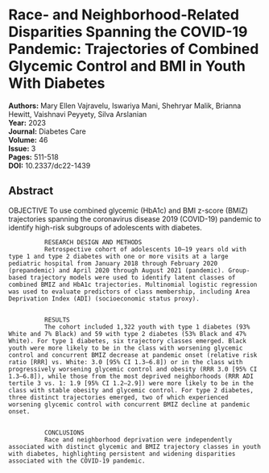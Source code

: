 # Race- and Neighborhood-Related Disparities Spanning the COVID-19 Pandemic: Trajectories of Combined Glycemic Control and BMI in Youth With Diabetes

**Authors:** Mary Ellen Vajravelu, Iswariya Mani, Shehryar Malik, Brianna Hewitt, Vaishnavi Peyyety, Silva Arslanian  
**Year:** 2023  
**Journal:** Diabetes Care  
**Volume:** 46  
**Issue:** 3  
**Pages:** 511-518  
**DOI:** 10.2337/dc22-1439  

## Abstract
OBJECTIVE
              To use combined glycemic (HbA1c) and BMI z-score (BMIZ) trajectories spanning the coronavirus disease 2019 (COVID-19) pandemic to identify high-risk subgroups of adolescents with diabetes.
            
            
              RESEARCH DESIGN AND METHODS
              Retrospective cohort of adolescents 10–19 years old with type 1 and type 2 diabetes with one or more visits at a large pediatric hospital from January 2018 through February 2020 (prepandemic) and April 2020 through August 2021 (pandemic). Group-based trajectory models were used to identify latent classes of combined BMIZ and HbA1c trajectories. Multinomial logistic regression was used to evaluate predictors of class membership, including Area Deprivation Index (ADI) (socioeconomic status proxy).
            
            
              RESULTS
              The cohort included 1,322 youth with type 1 diabetes (93% White and 7% Black) and 59 with type 2 diabetes (53% Black and 47% White). For type 1 diabetes, six trajectory classes emerged. Black youth were more likely to be in the class with worsening glycemic control and concurrent BMIZ decrease at pandemic onset (relative risk ratio [RRR] vs. White: 3.0 [95% CI 1.3–6.8]) or in the class with progressively worsening glycemic control and obesity (RRR 3.0 [95% CI 1.3–6.8]), while those from the most deprived neighborhoods (RRR ADI tertile 3 vs. 1: 1.9 [95% CI 1.2–2.9]) were more likely to be in the class with stable obesity and glycemic control. For type 2 diabetes, three distinct trajectories emerged, two of which experienced worsening glycemic control with concurrent BMIZ decline at pandemic onset.
            
            
              CONCLUSIONS
              Race and neighborhood deprivation were independently associated with distinct glycemic and BMIZ trajectory classes in youth with diabetes, highlighting persistent and widening disparities associated with the COVID-19 pandemic.

